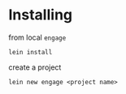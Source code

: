 # Installing

from local `engage`

`lein install`

create a project

`lein new engage <project name>`
